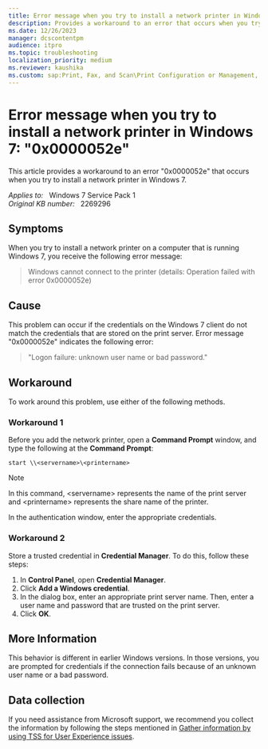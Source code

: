 ```yaml
---
title: Error message when you try to install a network printer in Windows 7
description: Provides a workaround to an error that occurs when you try to install a network printer in Windows 7.
ms.date: 12/26/2023
manager: dcscontentpm
audience: itpro
ms.topic: troubleshooting
localization_priority: medium
ms.reviewer: kaushika
ms.custom: sap:Print, Fax, and Scan\Print Configuration or Management, csstroubleshoot
---
```

# Error message when you try to install a network printer in Windows 7: "0x0000052e"

This article provides a workaround to an error "0x0000052e" that occurs when you try to install a network printer in Windows 7.

_Applies to:_ &nbsp; Windows 7 Service Pack 1  
_Original KB number:_ &nbsp; 2269296

## Symptoms

When you try to install a network printer on a computer that is running Windows 7, you receive the following error message:
> Windows cannot connect to the printer (details: Operation failed with error 0x0000052e)

## Cause

This problem can occur if the credentials on the Windows 7 client do not match the credentials that are stored on the print server. Error message "0x0000052e" indicates the following error:
> "Logon failure: unknown user name or bad password."

## Workaround

To work around this problem, use either of the following methods.

### Workaround 1

Before you add the network printer, open a **Command Prompt** window, and type the following at the **Command Prompt**:

```console
start \\<servername>\<printername>
```

> [!NOTE]
> In this command, \<servername> represents the name of the print server and \<printername> represents the share name of the printer.

In the authentication window, enter the appropriate credentials.

### Workaround 2

Store a trusted credential in **Credential Manager**. To do this, follow these steps:

1. In **Control Panel**, open **Credential Manager**.
2. Click **Add a Windows credential**.
3. In the dialog box, enter an appropriate print server name. Then, enter a user name and password that are trusted on the print server.
4. Click **OK**.

## More Information

This behavior is different in earlier Windows versions. In those versions, you are prompted for credentials if the connection fails because of an unknown user name or a bad password.

## Data collection

If you need assistance from Microsoft support, we recommend you collect the information by following the steps mentioned in [Gather information by using TSS for User Experience issues](../windows-troubleshooters/gather-information-using-tss-user-experience.md#printing).
